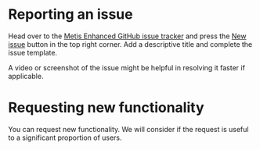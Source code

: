 # Reporting an issue

Head over to the [Metis Enhanced GitHub issue tracker](https://github.com/Metis-Team/mts_marker/issues) and press the [New issue](https://github.com/Metis-Team/mts_marker/issues/new) button in the top right corner. Add a descriptive title and complete the issue template.

A video or screenshot of the issue might be helpful in resolving it faster if applicable.

# Requesting new functionality

You can request new functionality.
We will consider if the request is useful to a significant proportion of users.
